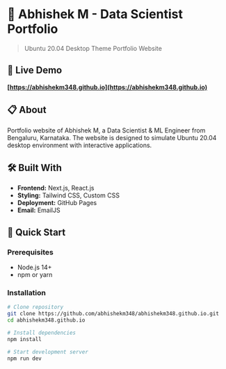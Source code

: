 # 🚀 Abhishek M - Data Scientist Portfolio

> Ubuntu 20.04 Desktop Theme Portfolio Website

## 🎯 Live Demo
**[https://abhishekm348.github.io](https://abhishekm348.github.io)**

## 📋 About
Portfolio website of Abhishek M, a Data Scientist & ML Engineer from Bengaluru, Karnataka. The website is designed to simulate Ubuntu 20.04 desktop environment with interactive applications.

## 🛠️ Built With
- **Frontend:** Next.js, React.js
- **Styling:** Tailwind CSS, Custom CSS
- **Deployment:** GitHub Pages
- **Email:** EmailJS

## 🚀 Quick Start

### Prerequisites
- Node.js 14+ 
- npm or yarn

### Installation
```bash
# Clone repository
git clone https://github.com/abhishekm348/abhishekm348.github.io.git
cd abhishekm348.github.io

# Install dependencies
npm install

# Start development server
npm run dev